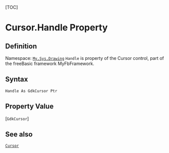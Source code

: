 [TOC]
# Cursor.Handle Property

## Definition
Namespace: [`My.Sys.Drawing`](My.Sys.Drawing.md)
`Handle` is property of the Cursor control, part of the freeBasic framework MyFbFramework.
## Syntax
```freeBasic
Handle As GdkCursor Ptr
```
## Property Value
[`GdkCursor`]
## See also
[`Cursor`](Cursor.md)
